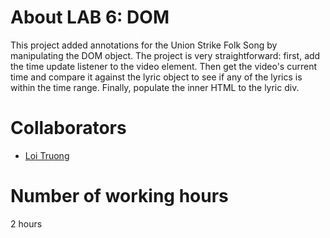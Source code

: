 # About LAB 6: DOM
  This project added annotations for the Union Strike Folk Song by manipulating the DOM object. The project is very straightforward: first, add the time update listener to the video element. Then get the video's current time and compare it against the lyric object to see if any of the lyrics is within the time range. Finally, populate the inner HTML to the lyric div.

# Collaborators
  - [Loi Truong](https://github.com/loitruong)
  
# Number of working hours
  2 hours
